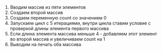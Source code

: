 1. Вводим массив из пяти элементов
2. Создаем второй массив
3. Создаем переменную count со значением 0
4. Запускаем цикл с 5 итерациями, внутри цикла ставим условие с проверкой длины элемента первого массива
5. Если длина элемента массива меньше 4 - добавляем этот элемент во второй массив и увеличиваем count на 1
6. Выводим на печать оба массива 